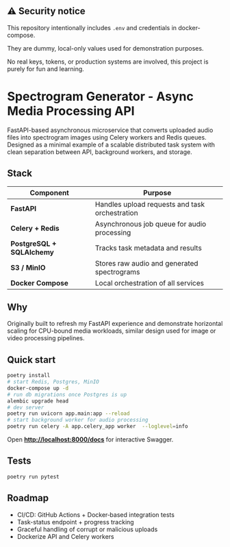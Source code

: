 ## ⚠️ Security notice

This repository intentionally includes `.env` and credentials in docker-compose.


They are dummy, local-only values used for demonstration purposes.

No real keys, tokens, or production systems are involved, this project is purely for fun and learning.



# Spectrogram Generator - Async Media Processing API

FastAPI-based asynchronous microservice that converts uploaded audio files into spectrogram images using Celery workers and Redis queues.
Designed as a minimal example of a scalable distributed task system with clean separation between API, background workers, and storage.


## Stack

| Component                   | Purpose                                        |
| --------------------------- | ---------------------------------------------- |
| **FastAPI**                 | Handles upload requests and task orchestration |
| **Celery + Redis**          | Asynchronous job queue for audio processing    |
| **PostgreSQL + SQLAlchemy** | Tracks task metadata and results               |
| **S3 / MinIO**              | Stores raw audio and generated spectrograms    |
| **Docker Compose**          | Local orchestration of all services            |


## Why

Originally built to refresh my FastAPI experience and demonstrate horizontal scaling for CPU-bound media workloads, similar design used for image or video processing pipelines.

## Quick start

```bash
poetry install
# start Redis, Postgres, MinIO
docker-compose up -d
# run db migrations once Postgres is up
alembic upgrade head
# dev server
poetry run uvicorn app.main:app --reload
# start background worker for audio processing
poetry run celery -A app.celery_app worker  --loglevel=info
```

Open **[http://localhost:8000/docs](http://localhost:8000/docs)** for interactive Swagger.

## Tests

```bash
poetry run pytest
```

## Roadmap

* CI/CD: GitHub Actions + Docker‑based integration tests
* Task-status endpoint + progress tracking
* Graceful handling of corrupt or malicious uploads
* Dockerize API and Celery workers
